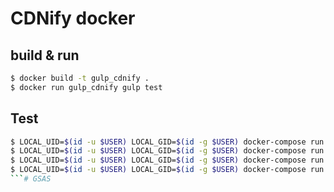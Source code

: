 # CDNify docker

## build & run 

```bash
$ docker build -t gulp_cdnify .
$ docker run gulp_cdnify gulp test
```

## Test

```bash
$ LOCAL_UID=$(id -u $USER) LOCAL_GID=$(id -g $USER) docker-compose run rev
$ LOCAL_UID=$(id -u $USER) LOCAL_GID=$(id -g $USER) docker-compose run absolute
$ LOCAL_UID=$(id -u $USER) LOCAL_GID=$(id -g $USER) docker-compose run fingerprint
$ LOCAL_UID=$(id -u $USER) LOCAL_GID=$(id -g $USER) docker-compose run cdnify
```# GSAS
